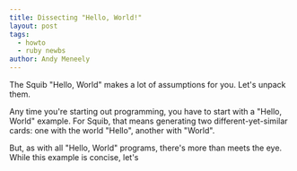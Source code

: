 ```yaml
---
title: Dissecting "Hello, World!"
layout: post
tags:
  - howto
  - ruby newbs
author: Andy Meneely
---
```


The Squib "Hello, World" makes a lot of assumptions for you. Let's unpack them.

Any time you're starting out programming, you have to start with a "Hello, World" example. For Squib, that means generating two different-yet-similar cards: one with the world "Hello", another with "World".

But, as with all "Hello, World" programs, there's more than meets the eye. While this example is concise, let's
